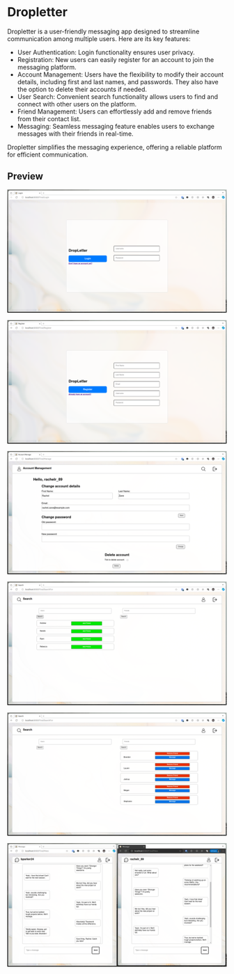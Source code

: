 # Dropletter

Dropletter is a user-friendly messaging app designed to streamline communication among multiple users. Here are its key features:

- User Authentication: Login functionality ensures user privacy.
- Registration: New users can easily register for an account to join the messaging platform.
- Account Management: Users have the flexibility to modify their account details, including first and last names, and passwords. They also have the option to delete their accounts if needed.
- User Search: Convenient search functionality allows users to find and connect with other users on the platform.
- Friend Management: Users can effortlessly add and remove friends from their contact list.
- Messaging: Seamless messaging feature enables users to exchange messages with their friends in real-time.

Dropletter simplifies the messaging experience, offering a reliable platform for efficient communication.

## Preview

![Login](./Demo/Login.png)

![Register](./Demo/Register.png)

![Account](./Demo/Account.png)

![SearchUsers](./Demo/SearchUsers.png)

![SearchFriends](./Demo/SearchFriends.png)

![Messaging](./Demo/Messaging.png)